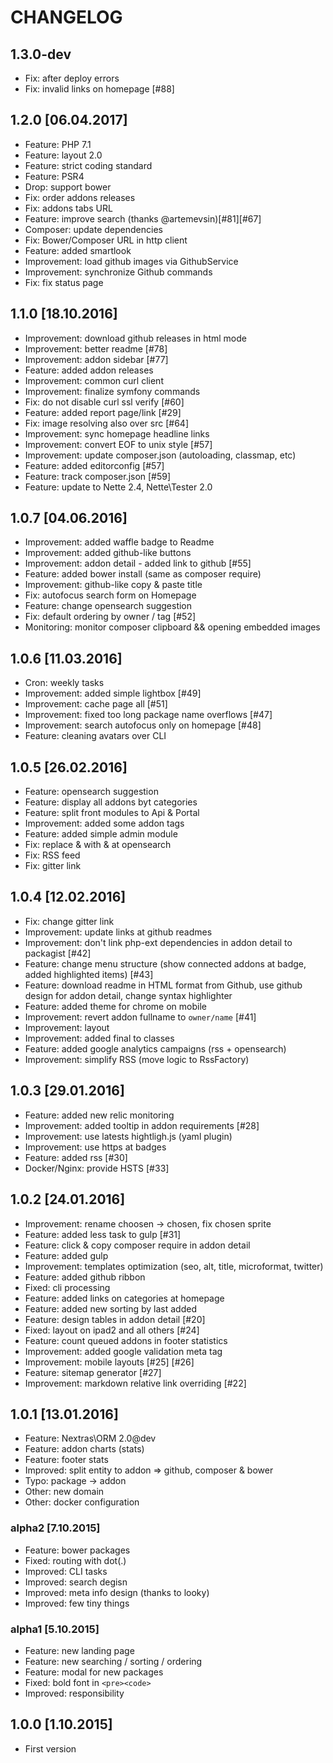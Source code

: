 # CHANGELOG

## 1.3.0-dev

- Fix: after deploy errors
- Fix: invalid links on homepage [#88]

## 1.2.0 [06.04.2017]

- Feature: PHP 7.1
- Feature: layout 2.0
- Feature: strict coding standard
- Feature: PSR4
- Drop: support bower
- Fix: order addons releases
- Fix: addons tabs URL 
- Feature: improve search (thanks @artemevsin)[#81][#67]
- Composer: update dependencies
- Fix: Bower/Composer URL in http client
- Feature: added smartlook
- Improvement: load github images via GithubService
- Improvement: synchronize Github commands
- Fix: fix status page

## 1.1.0 [18.10.2016]

- Improvement: download github releases in html mode
- Improvement: better readme [#78]
- Improvement: addon sidebar [#77]
- Feature: added addon releases
- Improvement: common curl client
- Improvement: finalize symfony commands
- Fix: do not disable curl ssl verify [#60]
- Feature: added report page/link [#29]
- Fix: image resolving also over src [#64]
- Improvement: sync homepage headline links 
- Improvement: convert EOF to unix style [#57]
- Improvement: update composer.json (autoloading, classmap, etc) 
- Feature: added editorconfig [#57]
- Feature: track composer.json [#59]
- Feature: update to Nette 2.4, Nette\Tester 2.0

## 1.0.7 [04.06.2016]

- Improvement: added waffle badge to Readme
- Improvement: added github-like buttons
- Improvement: addon detail - added link to github [#55]
- Feature: added bower install (same as composer require)
- Improvement: github-like copy & paste title
- Fix: autofocus search form on Homepage
- Feature: change opensearch suggestion
- Fix: default ordering by owner / tag [#52]
- Monitoring: monitor composer clipboard && opening embedded images

## 1.0.6 [11.03.2016]

- Cron: weekly tasks
- Improvement: added simple lightbox [#49]
- Improvement: cache page all [#51]
- Improvement: fixed too long package name overflows [#47]
- Improvement: search autofocus only on homepage [#48]
- Feature: cleaning avatars over CLI

## 1.0.5 [26.02.2016]

- Feature: opensearch suggestion
- Feature: display all addons byt categories
- Feature: split front modules to Api & Portal
- Improvement: added some addon tags
- Feature: added simple admin module
- Fix: replace & with &amp; at opensearch
- Fix: RSS feed 
- Fix: gitter link

## 1.0.4 [12.02.2016]

- Fix: change gitter link
- Improvement: update links at github readmes
- Improvement: don't link php-ext dependencies in addon detail to packagist [#42]
- Feature: change menu structure (show connected addons at badge, added highlighted items) [#43]
- Feature: download readme in HTML format from Github, use github design for addon detail, change syntax highlighter
- Feature: added theme for chrome on mobile
- Improvement: revert addon fullname to `owner/name` [#41]
- Improvement: layout
- Improvement: added final to classes
- Feature: added google analytics campaigns (rss + opensearch)
- Improvement: simplify RSS (move logic to RssFactory)

## 1.0.3 [29.01.2016]

- Feature: added new relic monitoring
- Improvement: added tooltip in addon requirements [#28]
- Improvement: use latests hightligh.js (yaml plugin)
- Improvement: use https at badges
- Feature: added rss [#30]
- Docker/Nginx: provide HSTS [#33]

## 1.0.2 [24.01.2016]

- Improvement: rename choosen -> chosen, fix chosen sprite
- Feature: added less task to gulp [#31]
- Feature: click & copy composer require in addon detail
- Feature: added gulp
- Improvement: templates optimization (seo, alt, title, microformat, twitter)
- Feature: added github ribbon
- Fixed: cli processing
- Feature: added links on categories at homepage
- Feature: added new sorting by last added
- Feature: design tables in addon detail [#20]
- Fixed: layout on ipad2 and all others [#24]
- Feature: count queued addons in footer statistics
- Improvement: added google validation meta tag
- Improvement: mobile layouts [#25] [#26]
- Feature: sitemap generator [#27]
- Improvement: markdown relative link overriding [#22]

## 1.0.1 [13.01.2016]

- Feature: Nextras\ORM 2.0@dev
- Feature: addon charts (stats)
- Feature: footer stats
- Improved: split entity to addon => github, composer & bower
- Typo: package -> addon
- Other: new domain
- Other: docker configuration

### alpha2 [7.10.2015]
- Feature: bower packages
- Fixed: routing with dot(.)
- Improved: CLI tasks
- Improved: search degisn
- Improved: meta info design (thanks to looky)
- Improved: few tiny things

### alpha1 [5.10.2015]
- Feature: new landing page
- Feature: new searching / sorting / ordering
- Feature: modal for new packages
- Fixed: bold font in `<pre><code>`
- Improved: responsibility

## 1.0.0 [1.10.2015]
- First version
